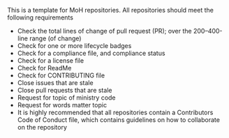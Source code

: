 This is a template for MoH repositories. All repositories should meet the following requirements
* Check the total lines of change of pull request (PR); over the 200–400-line range (of change)
* Check for one or more lifecycle badges
* Check for a compliance file, and compliance status
* Check for a license file
* Check for ReadMe
* Check for CONTRIBUTING file
* Close issues that are stale
* Close pull requests that are stale
* Request for topic of ministry code
* Request for words matter topic
* It is highly recommended that all repositories contain a Contributors Code of Conduct file, which contains guidelines on how to collaborate on the repository
